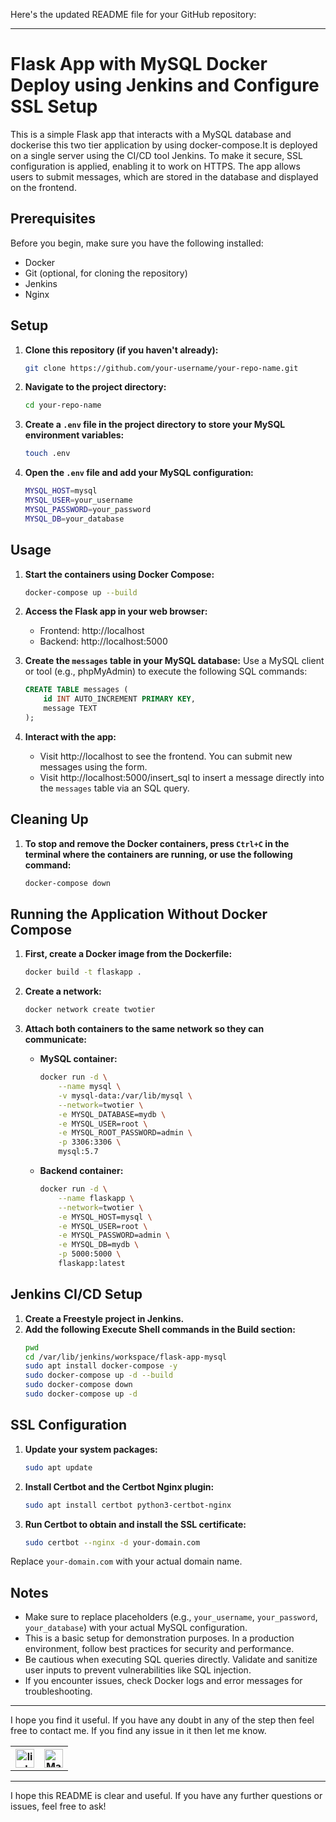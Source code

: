 Here's the updated README file for your GitHub repository:

---

# Flask App with MySQL Docker Deploy using Jenkins and Configure SSL Setup

This is a simple Flask app that interacts with a MySQL database and dockerise this two tier application by using docker-compose.It is deployed on a single server using the CI/CD tool Jenkins. To make it secure, SSL configuration is applied, enabling it to work on HTTPS. The app allows users to submit messages, which are stored in the database and displayed on the frontend.

## Prerequisites
Before you begin, make sure you have the following installed:

- Docker
- Git (optional, for cloning the repository)
- Jenkins
- Nginx

## Setup

1. **Clone this repository (if you haven't already):**
    ```sh
    git clone https://github.com/your-username/your-repo-name.git
    ```

2. **Navigate to the project directory:**
    ```sh
    cd your-repo-name
    ```

3. **Create a `.env` file in the project directory to store your MySQL environment variables:**
    ```sh
    touch .env
    ```

4. **Open the `.env` file and add your MySQL configuration:**
    ```sh
    MYSQL_HOST=mysql
    MYSQL_USER=your_username
    MYSQL_PASSWORD=your_password
    MYSQL_DB=your_database
    ```

## Usage

1. **Start the containers using Docker Compose:**
    ```sh
    docker-compose up --build
    ```

2. **Access the Flask app in your web browser:**
    - Frontend: http://localhost
    - Backend: http://localhost:5000

3. **Create the `messages` table in your MySQL database:**
    Use a MySQL client or tool (e.g., phpMyAdmin) to execute the following SQL commands:
    ```sql
    CREATE TABLE messages (
        id INT AUTO_INCREMENT PRIMARY KEY,
        message TEXT
    );
    ```

4. **Interact with the app:**
    - Visit http://localhost to see the frontend. You can submit new messages using the form.
    - Visit http://localhost:5000/insert_sql to insert a message directly into the `messages` table via an SQL query.

## Cleaning Up

1. **To stop and remove the Docker containers, press `Ctrl+C` in the terminal where the containers are running, or use the following command:**
    ```sh
    docker-compose down
    ```

## Running the Application Without Docker Compose

1. **First, create a Docker image from the Dockerfile:**
    ```sh
    docker build -t flaskapp .
    ```

2. **Create a network:**
    ```sh
    docker network create twotier
    ```

3. **Attach both containers to the same network so they can communicate:**

    - **MySQL container:**
        ```sh
        docker run -d \
            --name mysql \
            -v mysql-data:/var/lib/mysql \
            --network=twotier \
            -e MYSQL_DATABASE=mydb \
            -e MYSQL_USER=root \
            -e MYSQL_ROOT_PASSWORD=admin \
            -p 3306:3306 \
            mysql:5.7
        ```

    - **Backend container:**
        ```sh
        docker run -d \
            --name flaskapp \
            --network=twotier \
            -e MYSQL_HOST=mysql \
            -e MYSQL_USER=root \
            -e MYSQL_PASSWORD=admin \
            -e MYSQL_DB=mydb \
            -p 5000:5000 \
            flaskapp:latest
        ```

## Jenkins CI/CD Setup

1. **Create a Freestyle project in Jenkins.**
2. **Add the following Execute Shell commands in the Build section:**
    ```sh
    pwd
    cd /var/lib/jenkins/workspace/flask-app-mysql
    sudo apt install docker-compose -y
    sudo docker-compose up -d --build
    sudo docker-compose down
    sudo docker-compose up -d
    ```

## SSL Configuration

1. **Update your system packages:**
    ```sh
    sudo apt update
    ```

2. **Install Certbot and the Certbot Nginx plugin:**
    ```sh
    sudo apt install certbot python3-certbot-nginx
    ```

3. **Run Certbot to obtain and install the SSL certificate:**
    ```sh
    sudo certbot --nginx -d your-domain.com
    ```

Replace `your-domain.com` with your actual domain name.

## Notes

- Make sure to replace placeholders (e.g., `your_username`, `your_password`, `your_database`) with your actual MySQL configuration.
- This is a basic setup for demonstration purposes. In a production environment, follow best practices for security and performance.
- Be cautious when executing SQL queries directly. Validate and sanitize user inputs to prevent vulnerabilities like SQL injection.
- If you encounter issues, check Docker logs and error messages for troubleshooting.

---

I hope you find it useful. If you have any doubt in any of the step then feel free to contact me. If you find any issue in it then let me know.

<table>
  <tr>
    <th><a href="https://www.linkedin.com/in/prateek-mudgal-devops" target="_blank"><img src="https://img.icons8.com/color/452/linkedin.png" alt="linkedin" width="30"/></a></th>
    <th><a href="mailto:mudgalprateek00@gmail.com" target="_blank"><img src="https://img.icons8.com/color/344/gmail-new.png" alt="Mail" width="30"/></a></th>
  </tr>
</table>

---

I hope this README is clear and useful. If you have any further questions or issues, feel free to ask!
